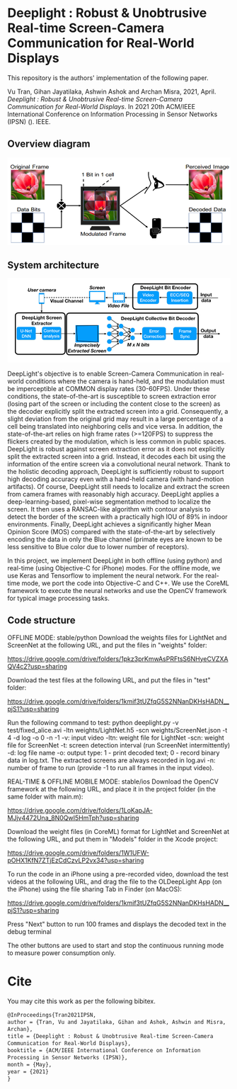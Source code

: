 # Deeplight : Robust & Unobtrusive Real-time Screen-Camera Communication for Real-World Displays

This repository is the authors' implementation of the following paper.

Vu Tran, Gihan Jayatilaka, Ashwin Ashok and Archan Misra, 2021, April. *Deeplight : Robust & Unobtrusive Real-time Screen-Camera Communication for Real-World Displays*. In 2021 20th ACM/IEEE International Conference on Information Processing in Sensor Networks (IPSN) (). IEEE.

## Overview diagram
![Deeplight overview](./documentation/overview.png)

## System architecture
![System architecture](./documentation/system-architecture.png)

DeepLight's objective is to enable Screen-Camera Communication in real-world conditions where the camera is hand-held, and the modulation must be imperceptible at COMMON display rates (30-60FPS). Under these conditions, the state-of-the-art is susceptible to screen extraction error (losing part of the screen or including the content close to the screen) as the decoder explicitly split the extracted screen into a grid. Consequently, a slight deviation from the original grid may result in a large percentage of a cell being translated into neighboring cells and vice versa. In addition, the state-of-the-art relies on high frame rates (>=120FPS) to suppress the flickers created by the modulation, which is less common in public spaces. DeepLight is robust against screen extraction error as it does not explicitly split the extracted screen into a grid. Instead, it decodes each bit using the information of the entire screen via a convolutional neural network. Thank to the holistic decoding approach, DeepLight is sufficiently robust to support high decoding accuracy even with a hand-held camera (with hand-motion artifacts). Of course, DeepLight still needs to localize and extract the screen from camera frames with reasonably high accuracy. DeepLight applies a deep-learning-based, pixel-wise segmentation method to localize the screen. It then uses a RANSAC-like algorithm with contour analysis to detect the border of the screen with a practically high IOU of 89% in indoor environments. Finally, DeepLight achieves a significantly higher Mean Opinion Score (MOS) compared with the state-of-the-art by selectively encoding the data in only the Blue channel (primate eyes are known to be less sensitive to Blue color due to lower number of receptors). 

In this project, we implement DeepLight in both offline (using python) and real-time (using Objective-C for iPhone) modes. For the offline mode, we use Keras and Tensorflow to implement the neural network. For the real-time mode, we port the code into Objective-C and C++. We use the CoreML framework to execute the neural networks and use the OpenCV framework for typical image processing tasks.

## Code structure

OFFLINE MODE: stable/python
Download the weights files for LightNet and ScreenNet at the following URL, and put the files in "weights" folder:

https://drive.google.com/drive/folders/1pkz3prKmwAsPRFtsS6NHyeCVZXAQV4c2?usp=sharing

Download the test files at the following URL, and put the files in "test" folder:

https://drive.google.com/drive/folders/1kmif3tUZfqG5S2NNanDKHsHADN__pjS1?usp=sharing

Run the following command to test:
python deeplight.py -v test/fixed_alice.avi -ltn weights/LightNet.h5 -scn weights/ScreenNet.json -t 4 -d log -o 0 -n -1
-v: input video
-ltn: weight file for LightNet
-scn: weight file for ScreenNet
-t: screen detection interval (run ScreenNet intermittently)
-d: log file name
-o: output type: 1 - print decoded text; 0 - record binary data in log.txt. The extracted screens are always recorded in log.avi
-n: number of frame to run (provide -1 to run all frames in the input video). 

REAL-TIME & OFFLINE MOBILE MODE: stable/ios
Download the OpenCV framework at the following URL, and place it in the project folder (in the same folder with main.m):

https://drive.google.com/drive/folders/1LoKapJA-MJjv4472Una_8N0QwI5HmTph?usp=sharing

Download the weight files (in CoreML) format for LightNet and ScreenNet at the following URL, and put them in "Models" folder in the Xcode project:

https://drive.google.com/drive/folders/1W1UFW-pOHX1KfN7ZTjEzCdCzvLP2vx34?usp=sharing

To run the code in an iPhone using a pre-recorded video, download the test videos at the following URL, and drag the file to the OLDeepLight App (on the iPhone) using the file sharing Tab in Finder (on MacOS):

https://drive.google.com/drive/folders/1kmif3tUZfqG5S2NNanDKHsHADN__pjS1?usp=sharing

Press "Next" button to run 100 frames and displays the decoded text in the debug terminal

The other buttons are used to start and stop the continuous running mode to measure power consumption only.


# Cite

You may cite this work as per the following bibitex.
```
@InProceedings{Tran2021IPSN,
author = {Tran, Vu and Jayatilaka, Gihan and Ashok, Ashwin and Misra, Archan},
title = {Deeplight : Robust & Unobtrusive Real-time Screen-Camera Communication for Real-World Displays},
booktitle = {ACM/IEEE International Conference on Information Processing in Sensor Networks (IPSN)},
month = {May},
year = {2021}
}
```
